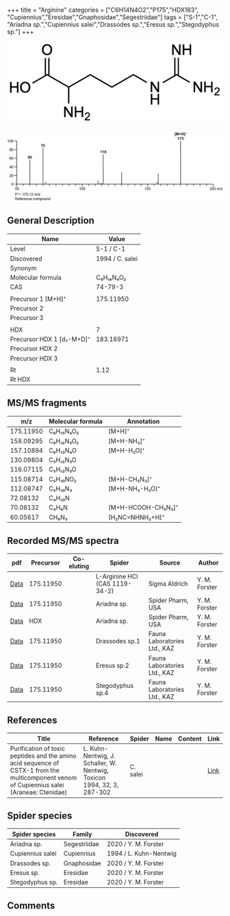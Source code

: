+++
title = "Arginine"
categories = ["C6H14N4O2","P175","HDX183",
"Cupiennius","Eresidae","Gnaphosidae","Segestriidae"]
tags = ["S-1","C-1",
"Ariadna sp.","Cupiennius salei","Drassodes sp.","Eresus sp.","Stegodyphus sp."]
+++

![](/img/Arginine.png)

![](/img_MSMS/175_Arginine.png)

## General Description

| Name                      | Value           |
|---------------------------|-----------------|
| Level                     | S-1 / C-1       |
| Discovered                | 1994 / C. salei |
| Synonym                   |                 |
| Molecular formula         | C₆H₁₄N₄O₂       |
| CAS                       | 74-79-3         |
|                           |                 |
| Precursor 1 [M+H]⁺        | 175.11950       |
| Precursor 2               |                 |
| Precursor 3               |                 |
|                           |                 |
| HDX                       | 7               |
| Precursor HDX 1 [d₇-M+D]⁺ | 183.16971       |
| Precursor HDX 2           |                 |
| Precursor HDX 3           |                 |
|                           |                 |
| Rt                        | 1.12            |
| Rt HDX                    |                 |

## MS/MS fragments

| m/z       | Molecular formula | Annotation         |
|-----------|-------------------|--------------------|
| 175.11950 | C₆H₁₅N₄O₂         | [M+H]⁺             |
| 158.09295 | C₆H₁₂N₃O₂         | [M+H-NH₃]⁺         |
| 157.10894 | C₆H₁₃N₄O          | [M+H-H₂O]⁺         |
| 130.09804 | C₅H₁₂N₃O          |                    |
| 116.07115 | C₅H₁₂N₃O          |                    |
| 115.08714 | C₅H₁₀NO₂          | [M+H-CH₅N₃]⁺       |
| 112.08747 | C₅H₁₀N₃           | [M+H-NH₃-H₂O]⁺     |
| 72.08132  | C₄H₁₀N            |                    |
| 70.08132  | C₄H₈N             | [M+H-HCOOH-CH₅N₃]⁺ |
| 60.05617  | CH₆N₃             | [H₂NC=NHNH₂+H]⁺    |

## Recorded MS/MS spectra

| pdf                                | Precursor | Co-eluting | Spider                         | Source        | Author        |
|------------------------------------|-----------|------------|--------------------------------|---------------|---------------|
| [Data](/pdf/175_Arginine_1-12.pdf) | 175.11950 |            | L-Arginine HCl (CAS 1119-34-2) | Sigma Aldrich | Y. M. Forster |
| [Data](/pdf/Ariadna-sp/175_Arginine_Ar-sp.pdf) | 175.11950 |           | Ariadna sp. | Spider Pharm, USA | Y. M. Forster |
| [Data](/pdf/Ariadna-sp/175_Arginine_Ar-sp_HDX.pdf) | HDX |           | Ariadna sp. | Spider Pharm, USA | Y. M. Forster |
| [Data](/pdf/Drassodes-sp1/175_Arginine_Dr-sp1.pdf) | 175.11950 |           | Drassodes sp.1 | Fauna Laboratories Ltd., KAZ | Y. M. Forster |
| [Data](/pdf/Eresus-sp2/175_Arginine_Er-sp2.pdf) | 175.11950 |           | Eresus sp.2 | Fauna Laboratories Ltd., KAZ | Y. M. Forster |
| [Data](/pdf/Stegodyphus-sp4/175_Arginine_St-sp4.pdf) | 175.11950 |           | Stegodyphus sp.4 | Fauna Laboratories Ltd., KAZ | Y. M. Forster |

## References

| Title                                                                                                                                      | Reference                                                              | Spider   | Name | Content | Link                                         |
|--------------------------------------------------------------------------------------------------------------------------------------------|------------------------------------------------------------------------|----------|------|---------|----------------------------------------------|
| Purification of toxic peptides and the amino acid sequence of CSTX-1 from the multicomponent venom of Cupiennius salei (Araneae: Ctenidae) | L. Kuhn-Nentwig, J. Schaller, W. Nentwig, Toxicon 1994, 32, 3, 287-302 | C. salei |      |         | [Link](https://doi.org/10.1016/0041-0101(94)90082-5) |

## Spider species

| Spider species   | Family     | Discovered             |
|------------------|------------|------------------------|
| Ariadna sp. | Segestriidae | 2020 / Y. M. Forster |
| Cupiennius salei | Cupiennius | 1994 / L. Kuhn-Nentwig |
| Drassodes sp. | Gnaphosidae | 2020 / Y. M. Forster |
| Eresus sp. | Eresidae | 2020 / Y. M. Forster |
| Stegodyphus sp. | Eresidae | 2020 / Y. M. Forster |

## Comments
